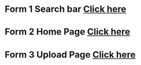 # Form 1 Search bar [Click here](https://moayadsi.github.io/cpit405-assignment-2/Moayad_Assignment_2_CPIT405.html)

# Form 2 Home Page [Click here](https://moayadsi.github.io/cpit405-assignment-2/Moayad_Assignment_2_CPIT405_2.html)

# Form 3 Upload Page [Click here](https://moayadsi.github.io/cpit405-assignment-2/Moayad_Assignment_2_CPIT405_3.html)
